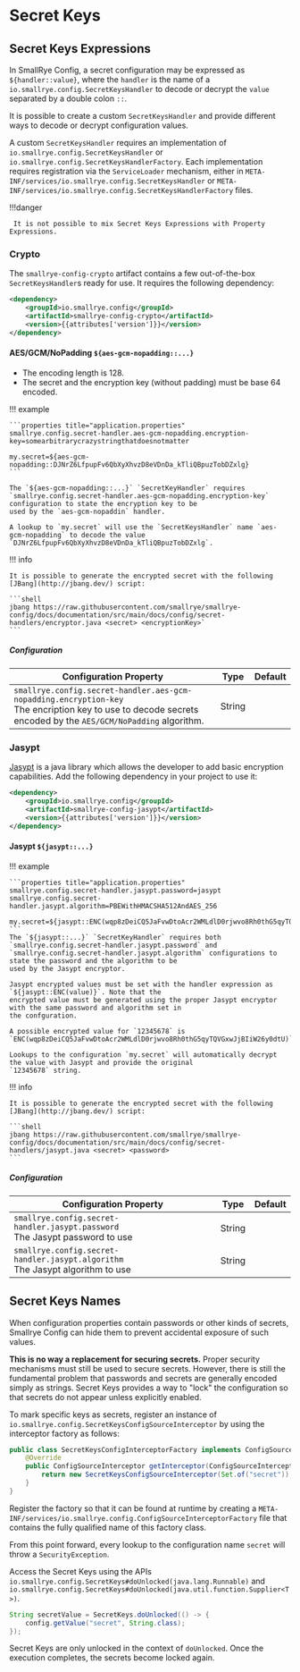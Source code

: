 # Secret Keys

## Secret Keys Expressions

In SmallRye Config, a secret configuration may be expressed as `${handler::value}`, where the `handler` is the name of 
a `io.smallrye.config.SecretKeysHandler` to decode or decrypt the `value` separated by a double colon `::`.

It is possible to create a custom `SecretKeysHandler` and provide different ways to decode or decrypt configuration 
values. 

A custom `SecretKeysHandler` requires an implementation of `io.smallrye.config.SecretKeysHandler` or 
`io.smallrye.config.SecretKeysHandlerFactory`. Each implementation requires registration via the `ServiceLoader` 
mechanism, either in `META-INF/services/io.smallrye.config.SecretKeysHandler` or
`META-INF/services/io.smallrye.config.SecretKeysHandlerFactory` files.

!!!danger

     It is not possible to mix Secret Keys Expressions with Property Expressions.

### Crypto

The `smallrye-config-crypto` artifact contains a few out-of-the-box `SecretKeysHandler`s ready for use. It requires 
the following dependency:

```xml
<dependency>
    <groupId>io.smallrye.config</groupId>
    <artifactId>smallrye-config-crypto</artifactId>
    <version>{{attributes['version']}}</version>
</dependency>
```

#### AES/GCM/NoPadding `${aes-gcm-nopadding::...}`

- The encoding length is 128.
- The secret and the encryption key (without padding) must be base 64 encoded.

!!! example

    ```properties title="application.properties"
    smallrye.config.secret-handler.aes-gcm-nopadding.encryption-key=somearbitrarycrazystringthatdoesnotmatter

    my.secret=${aes-gcm-nopadding::DJNrZ6LfpupFv6QbXyXhvzD8eVDnDa_kTliQBpuzTobDZxlg}
    ``` 

    The `${aes-gcm-nopadding::...}` `SecretKeyHandler` requires 
    `smallrye.config.secret-handler.aes-gcm-nopadding.encryption-key` configuration to state the encryption key to be 
    used by the `aes-gcm-nopaddin` handler.

    A lookup to `my.secret` will use the `SecretKeysHandler` name `aes-gcm-nopadding` to decode the value 
    `DJNrZ6LfpupFv6QbXyXhvzD8eVDnDa_kTliQBpuzTobDZxlg`.

!!! info

    It is possible to generate the encrypted secret with the following [JBang](http://jbang.dev/) script:

    ```shell
    jbang https://raw.githubusercontent.com/smallrye/smallrye-config/docs/documentation/src/main/docs/config/secret-handlers/encryptor.java <secret> <encryptionKey>`
    ```

##### Configuration

| Configuration Property 	| Type 	| Default 	|
|---	|---	|---	|
| `smallrye.config.secret-handler.aes-gcm-nopadding.encryption-key`<br>The encription key to use to decode secrets encoded by the `AES/GCM/NoPadding` algorithm. 	| String 	|  	|

### Jasypt

[Jasypt](http://www.jasypt.org) is a java library which allows the developer to add basic encryption capabilities. Add 
the following dependency in your project to use it:

```xml
<dependency>
    <groupId>io.smallrye.config</groupId>
    <artifactId>smallrye-config-jasypt</artifactId>
    <version>{{attributes['version']}}</version>
</dependency>
```

#### Jasypt `${jasypt::...}`

!!! example

    ```properties title="application.properties"
    smallrye.config.secret-handler.jasypt.password=jasypt
    smallrye.config.secret-handler.jasypt.algorithm=PBEWithHMACSHA512AndAES_256

    my.secret=${jasypt::ENC(wqp8zDeiCQ5JaFvwDtoAcr2WMLdlD0rjwvo8Rh0thG5qyTQVGxwJjBIiW26y0dtU)}
    ```
    The `${jasypt::...}` `SecretKeyHandler` requires both `smallrye.config.secret-handler.jasypt.password` and 
    `smallrye.config.secret-handler.jasypt.algorithm` configurations to state the password and the algorithm to be
    used by the Jasypt encryptor.

    Jasypt encrypted values must be set with the handler expression as `${jasypt::ENC(value)}`. Note that the 
    encrypted value must be generated using the proper Jasypt encryptor with the same password and algorithm set in 
    the confguration.

    A possible encrypted value for `12345678` is `ENC(wqp8zDeiCQ5JaFvwDtoAcr2WMLdlD0rjwvo8Rh0thG5qyTQVGxwJjBIiW26y0dtU)`

    Lookups to the configuration `my.secret` will automatically decrypt the value with Jasypt and provide the original
    `12345678` string.

!!! info

    It is possible to generate the encrypted secret with the following [JBang](http://jbang.dev/) script:
    
    ```shell  
    jbang https://raw.githubusercontent.com/smallrye/smallrye-config/docs/documentation/src/main/docs/config/secret-handlers/jasypt.java <secret> <password>
    ```

##### Configuration

| Configuration Property 	| Type 	| Default 	|
|---	|---	|---	|
| `smallrye.config.secret-handler.jasypt.password`<br>The Jasypt password to use 	| String 	|  	|
| `smallrye.config.secret-handler.jasypt.algorithm`<br>The Jasypt algorithm to use 	| String 	|  	|

## Secret Keys Names

When configuration properties contain passwords or other kinds of secrets, Smallrye Config can hide them to prevent 
accidental exposure of such values.

**This is no way a replacement for securing secrets.** Proper security mechanisms must still be used to secure 
secrets. However, there is still the fundamental problem that passwords and secrets are generally encoded simply as 
strings. Secret Keys provides a way to "lock" the configuration so that secrets do not appear unless explicitly enabled.

To mark specific keys as secrets, register an instance of `io.smallrye.config.SecretKeysConfigSourceInterceptor` by 
using the interceptor factory as follows:

```java
public class SecretKeysConfigInterceptorFactory implements ConfigSourceInterceptorFactory {
    @Override
    public ConfigSourceInterceptor getInterceptor(ConfigSourceInterceptorContext context) {
        return new SecretKeysConfigSourceInterceptor(Set.of("secret"));
    }
}
```

Register the factory so that it can be found at runtime by creating a 
`META-INF/services/io.smallrye.config.ConfigSourceInterceptorFactory` file that contains the fully qualified name of 
this factory class.

From this point forward, every lookup to the configuration name `secret` will throw a `SecurityException`.

Access the Secret Keys using the APIs `io.smallrye.config.SecretKeys#doUnlocked(java.lang.Runnable)` 
and `io.smallrye.config.SecretKeys#doUnlocked(java.util.function.Supplier<T>)`.

```java
String secretValue = SecretKeys.doUnlocked(() -> {
    config.getValue("secret", String.class);
});
```

Secret Keys are only unlocked in the context of `doUnlocked`. Once the execution completes, the secrets become locked 
again.

